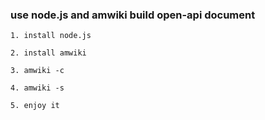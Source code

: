 ### use node.js and amwiki build open-api document

```
1. install node.js
```

```
2. install amwiki
```

```
3. amwiki -c

```
```
4. amwiki -s
```

```
5. enjoy it
```
